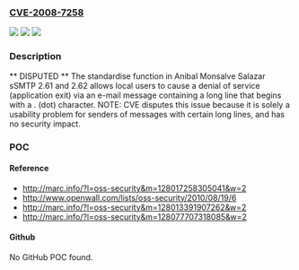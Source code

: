 ### [CVE-2008-7258](https://cve.mitre.org/cgi-bin/cvename.cgi?name=CVE-2008-7258)
![](https://img.shields.io/static/v1?label=Product&message=n%2Fa&color=blue)
![](https://img.shields.io/static/v1?label=Version&message=n%2Fa&color=blue)
![](https://img.shields.io/static/v1?label=Vulnerability&message=n%2Fa&color=brighgreen)

### Description

** DISPUTED **  The standardise function in Anibal Monsalve Salazar sSMTP 2.61 and 2.62 allows local users to cause a denial of service (application exit) via an e-mail message containing a long line that begins with a . (dot) character.  NOTE: CVE disputes this issue because it is solely a usability problem for senders of messages with certain long lines, and has no security impact.

### POC

#### Reference
- http://marc.info/?l=oss-security&m=128017258305041&w=2
- http://www.openwall.com/lists/oss-security/2010/08/19/6
- http://marc.info/?l=oss-security&m=128013391907262&w=2
- http://marc.info/?l=oss-security&m=128077707318085&w=2

#### Github
No GitHub POC found.


